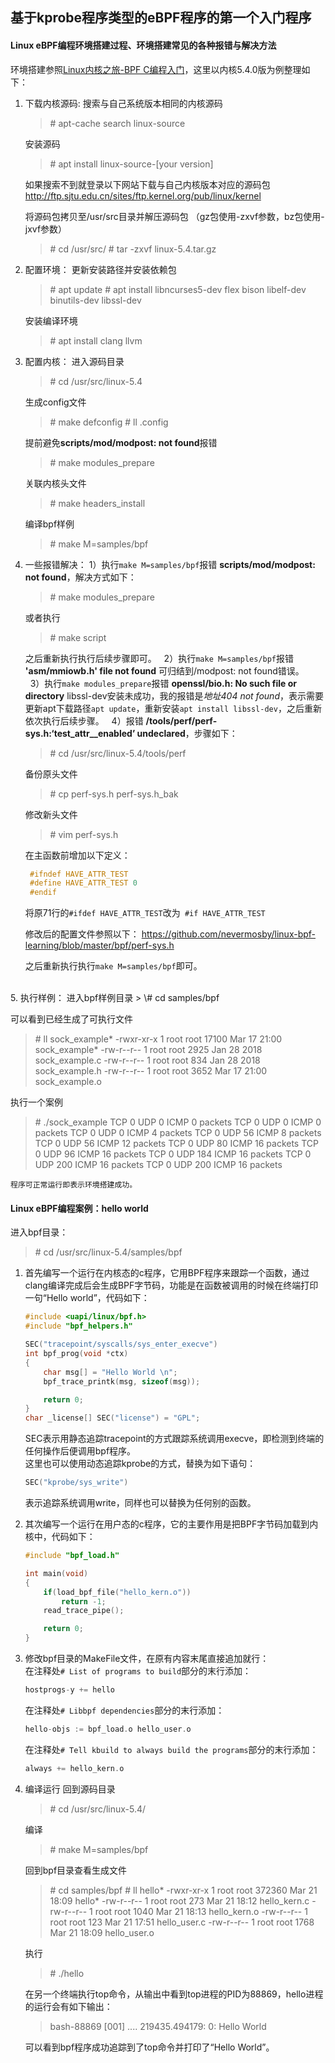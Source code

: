 ## 基于kprobe程序类型的eBPF程序的第一个入门程序

#### Linux eBPF编程环境搭建过程、环境搭建常见的各种报错与解决方法
环境搭建参照[Linux内核之旅-BPF C编程入门](https://www.bilibili.com/video/BV1f54y1h74r)，这里以内核5.4.0版为例整理如下：

1. 下载内核源码:
   搜索与自己系统版本相同的内核源码
   > \# apt-cache search linux-source    

   安装源码
   > \# apt install linux-source-[your version]  
   
   如果搜索不到就登录以下网站下载与自己内核版本对应的源码包
   <http://ftp.sjtu.edu.cn/sites/ftp.kernel.org/pub/linux/kernel>

   将源码包拷贝至/usr/src目录并解压源码包
   （gz包使用-zxvf参数，bz包使用-jxvf参数）
   > \# cd /usr/src/
   > \# tar -zxvf linux-5.4.tar.gz 

2. 配置环境：
   更新安装路径并安装依赖包
   > \# apt update
   > \# apt install libncurses5-dev flex bison libelf-dev binutils-dev libssl-dev

   安装编译环境
   > \# apt install clang llvm

3. 配置内核：
   进入源码目录
   > \# cd /usr/src/linux-5.4

   生成config文件
   > \# make defconfig
   > \# ll .config

   提前避免**scripts/mod/modpost: not found**报错
   > \# make modules_prepare

   关联内核头文件
   > \# make headers_install

   编译bpf样例
   > \# make M=samples/bpf
   

4. 一些报错解决：
    1）执行`make M=samples/bpf`报错 **scripts/mod/modpost: not found**，解决方式如下：
   > \# make modules_prepare

   或者执行
   > \# make script

   之后重新执行执行后续步骤即可。
&nbsp;
    2）执行`make M=samples/bpf`报错 **'asm/mmiowb.h' file not found**
   可归结到/modpost: not found错误。  
&nbsp;
    3）执行`make modules_prepare`报错 **openssl/bio.h: No such file or directory**
    libssl-dev安装未成功，我的报错是*地址404 not found*，表示需要更新apt下载路径`apt update`，重新安装`apt install libssl-dev`，之后重新依次执行后续步骤。
&nbsp;
    4）报错 **/tools/perf/perf-sys.h:‘test_attr__enabled’ undeclared**，步骤如下：
   > \# cd /usr/src/linux-5.4/tools/perf

   备份原头文件
   > \# cp perf-sys.h perf-sys.h_bak

   修改新头文件
   > \# vim perf-sys.h

   在主函数前增加以下定义：
   ```c
    #ifndef HAVE_ATTR_TEST
    #define HAVE_ATTR_TEST 0
    #endif
   ```

   将原71行的`#ifdef HAVE_ATTR_TEST`改为` #if HAVE_ATTR_TEST`

   修改后的配置文件参照以下：
   <https://github.com/nevermosby/linux-bpf-learning/blob/master/bpf/perf-sys.h>

   之后重新执行执行`make M=samples/bpf`即可。
<br>
5. 执行样例：
   进入bpf样例目录
   > \# cd samples/bpf

   可以看到已经生成了可执行文件
   > \# ll sock_example*
    -rwxr-xr-x 1 root root 17100 Mar 17 21:00 sock_example*
    -rw-r--r-- 1 root root  2925 Jan 28  2018 sock_example.c
    -rw-r--r-- 1 root root   834 Jan 28  2018 sock_example.h
    -rw-r--r-- 1 root root  3652 Mar 17 21:00 sock_example.o

   执行一个案例
   > \# ./sock_example 
    TCP 0 UDP 0 ICMP 0 packets
    TCP 0 UDP 0 ICMP 0 packets
    TCP 0 UDP 0 ICMP 4 packets
    TCP 0 UDP 56 ICMP 8 packets
    TCP 0 UDP 56 ICMP 12 packets
    TCP 0 UDP 80 ICMP 16 packets
    TCP 0 UDP 96 ICMP 16 packets
    TCP 0 UDP 184 ICMP 16 packets
    TCP 0 UDP 200 ICMP 16 packets
    TCP 0 UDP 200 ICMP 16 packets

    程序可正常运行即表示环境搭建成功。
    
#### Linux eBPF编程案例：hello world
进入bpf目录：
> \# cd /usr/src/linux-5.4/samples/bpf

1) 首先编写一个运行在内核态的c程序，它用BPF程序来跟踪一个函数，通过clang编译完成后会生成BPF字节码，功能是在函数被调用的时候在终端打印一句“Hello world”，代码如下：
    ```c
    #include <uapi/linux/bpf.h>
    #include "bpf_helpers.h"

    SEC("tracepoint/syscalls/sys_enter_execve")
    int bpf_prog(void *ctx)
    {
        char msg[] = "Hello World \n";
        bpf_trace_printk(msg, sizeof(msg));

        return 0;
    }
    char _license[] SEC("license") = "GPL";
    ```
    SEC表示用静态追踪tracepoint的方式跟踪系统调用execve，即检测到终端的任何操作后便调用bpf程序。  
    这里也可以使用动态追踪kprobe的方式，替换为如下语句：
    ```c
    SEC("kprobe/sys_write")
    ```
    表示追踪系统调用write，同样也可以替换为任何别的函数。
&nbsp;
2) 其次编写一个运行在用户态的c程序，它的主要作用是把BPF字节码加载到内核中，代码如下：
    ```c
    #include "bpf_load.h"

    int main(void)
    {
        if(load_bpf_file("hello_kern.o"))
            return -1;
        read_trace_pipe();

        return 0;
    }
    ```

3) 修改bpf目录的MakeFile文件，在原有内容末尾直接追加就行：  
    在注释处`# List of programs to build`部分的末行添加：
    ```c 
    hostprogs-y += hello 
    ```
    在注释处`# Libbpf dependencies`部分的末行添加：
    ```c 
    hello-objs := bpf_load.o hello_user.o
    ```
    在注释处`# Tell kbuild to always build the programs`部分的末行添加：
    ```c 
    always += hello_kern.o
    ```
4) 编译运行
   回到源码目录
   > \# cd /usr/src/linux-5.4/

   编译
   > \# make M=samples/bpf

   回到bpf目录查看生成文件
   > \# cd samples/bpf
   > \# ll hello*
    -rwxr-xr-x 1 root root 372360 Mar 21 18:09 hello*
    -rw-r--r-- 1 root root    273 Mar 21 18:12 hello_kern.c
    -rw-r--r-- 1 root root   1040 Mar 21 18:13 hello_kern.o
    -rw-r--r-- 1 root root    123 Mar 21 17:51 hello_user.c
    -rw-r--r-- 1 root root   1768 Mar 21 18:09 hello_user.o

   执行
   > \# ./hello

   在另一个终端执行top命令，从输出中看到top进程的PID为88869，hello进程的运行会有如下输出：
   >  bash-88869   [001] .... 219435.494179: 0: Hello World

   可以看到bpf程序成功追踪到了top命令并打印了“Hello World”。


